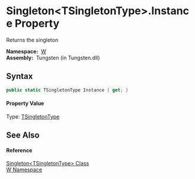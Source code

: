 Singleton&lt;TSingletonType>.Instance Property
==============================================
   Returns the singleton

  **Namespace:**  [W][1]  
  **Assembly:**  Tungsten (in Tungsten.dll)

Syntax
------

```csharp
public static TSingletonType Instance { get; }
```

#### Property Value
Type: [TSingletonType][2]

See Also
--------

#### Reference
[Singleton&lt;TSingletonType> Class][2]  
[W Namespace][1]  

[1]: ../README.md
[2]: README.md